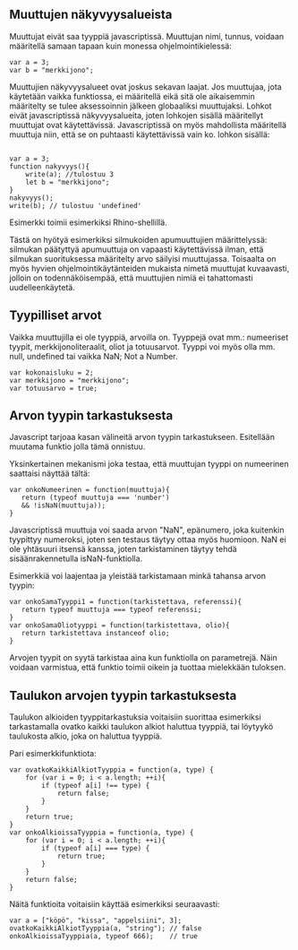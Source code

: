 Muuttujen näkyvyysalueista
----------

Muuttujat eivät saa tyyppiä javascriptissä. Muuttujan nimi, tunnus, voidaan määritellä samaan tapaan kuin monessa ohjelmointikielessä:

<pre><code>var a = 3;
var b = "merkkijono";
</code></pre>

Muuttujien näkyvyysalueet ovat joskus sekavan laajat. Jos muuttujaa, jota käytetään vaikka funktiossa, ei määritellä eikä sitä ole aikaisemmin määritelty se tulee aksessoinnin jälkeen globaaliksi muuttujaksi. Lohkot eivät javascriptissä näkyvyysalueita, joten lohkojen sisällä määritellyt muuttujat ovat käytettävissä. Javascriptissä on myös mahdollista määritellä muuttuja niin, että se on puhtaasti käytettävissä vain ko. lohkon sisällä:

<pre><code>
var a = 3;
function nakyvyys(){
	write(a); //tulostuu 3
	let b = "merkkijono";
}
nakyvyys();
write(b); // tulostuu 'undefined'
</code></pre>

Esimerkki toimii esimerkiksi Rhino-shellillä.

Tästä on hyötyä esimerkiksi silmukoiden apumuuttujien määrittelyssä: silmukan päätyttyä apumuuttuja on vapaasti käytettävissä ilman, että silmukan suorituksessa määritelty arvo säilyisi muuttujassa. Toisaalta on myös hyvien ohjelmointikäytänteiden mukaista nimetä muuttujat kuvaavasti, jolloin on todennäköisempää, että muuttujien nimiä ei tahattomasti uudelleenkäytetä.

Tyypilliset arvot
------------

Vaikka muuttujilla ei ole tyyppiä, arvoilla on. Tyyppejä ovat mm.: numeeriset tyypit, merkkijonoliteraalit, oliot ja totuusarvot. Tyyppi voi myös olla mm. null, undefined tai vaikka NaN; Not a Number.

<pre><code>var kokonaisluku = 2;
var merkkijono = "merkkijono";
var totuusarvo = true;
</code></pre>

Arvon tyypin tarkastuksesta
------------

Javascript tarjoaa kasan välineitä arvon tyypin tarkastukseen. Esitellään muutama funktio jolla tämä onnistuu.

Yksinkertainen mekanismi joka testaa, että muuttujan tyyppi on numeerinen saattaisi näyttää tältä:
<pre><code>var onkoNumeerinen = function(muuttuja){
   return (typeof muuttuja === 'number') 
   &amp;&amp; !isNaN(muuttuja));
}
</code></pre>

Javascriptissä muuttuja voi saada arvon "NaN", epänumero, joka kuitenkin tyypittyy numeroksi, joten sen testaus täytyy ottaa myös huomioon. NaN ei ole yhtäsuuri itsensä kanssa, joten tarkistaminen täytyy tehdä sisäänrakennetulla isNaN-funktiolla.

Esimerkkiä voi laajentaa ja yleistää tarkistamaan minkä tahansa arvon tyypin:
<pre><code>var onkoSamaTyyppi1 = function(tarkistettava, referenssi){
   return typeof muuttuja === typeof referenssi;
}
var onkoSamaOliotyyppi = function(tarkistettava, olio){
   return tarkistettava instanceof olio;
}
</code></pre>

Arvojen tyypit on syytä tarkistaa aina kun funktiolla on parametrejä. Näin voidaan varmistua, että funktio toimii oikein ja tuottaa mielekkään tuloksen.

Taulukon arvojen tyypin tarkastuksesta
------------

Taulukon alkioiden tyyppitarkastuksia voitaisiin suorittaa esimerkiksi tarkastamalla ovatko kaikki taulukon alkiot haluttua tyyppiä, tai löytyykö taulukosta alkio, joka on haluttua tyyppiä.

Pari esimerkkifunktiota:
<pre><code>var ovatkoKaikkiAlkiotTyyppia = function(a, type) {
    for (var i = 0; i &lt; a.length; ++i){
        if (typeof a[i] !== type) {
            return false;
        }
    }
    return true;
}
var onkoAlkioissaTyyppia = function(a, type) {
    for (var i = 0; i &lt; a.length; ++i){
        if (typeof a[i] === type) {
            return true;
        }
    }
    return false;
}
</code></pre>

Näitä funktioita voitaisiin käyttää esimerkiksi seuraavasti:

<pre><code>var a = ["köpö", "kissa", "appelsiini", 3];
ovatkoKaikkiAlkiotTyyppia(a, "string");	// false
onkoAlkioissaTyyppia(a, typeof 666);	// true
</code></pre>
